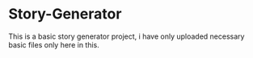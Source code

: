 # Story-Generator
This is a basic story generator project, i have only uploaded necessary basic files only here in this.
